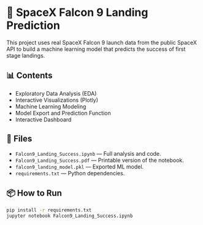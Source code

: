 # 🚀 SpaceX Falcon 9 Landing Prediction

This project uses real SpaceX Falcon 9 launch data from the public SpaceX API to build a machine learning model that predicts the success of first stage landings.

## 📊 Contents

- Exploratory Data Analysis (EDA)
- Interactive Visualizations (Plotly)
- Machine Learning Modeling
- Model Export and Prediction Function
- Interactive Dashboard

## 📁 Files

- `Falcon9_Landing_Success.ipynb` — Full analysis and code.
- `Falcon9_Landing_Success.pdf` — Printable version of the notebook.
- `falcon9_landing_model.pkl` — Exported ML model.
- `requirements.txt` — Python dependencies.

## 📦 How to Run

```bash
pip install -r requirements.txt
jupyter notebook Falcon9_Landing_Success.ipynb
